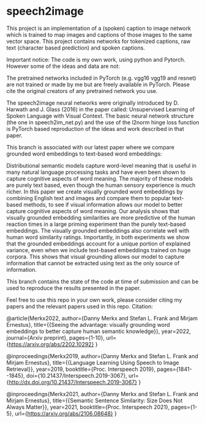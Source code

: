 # speech2image
This project is an implementation of a (spoken) caption to image network which is trained to map images and captions of those images to the same vector space. This project contains networks for tokenized captions, raw text (character based prediction) and spoken captions. 

Important notice:
The code is my own work, using python and Pytorch. However some of the ideas and data are not:

The pretrained networks included in PyTorch (e.g. vgg16 vgg19 and resnet) are not trained or made by me but are freely available in PyTorch.
Please cite the original creators of any pretrained network you use. 

The speech2image neural networks were originally introduced by D. Harwath and J. Glass  (2016) in the paper called: Unsupervised Learning of Spoken Language with Visual Context. The basic neural network structure (the one in speech2im_net.py) and the use of the l2norm hinge loss function is PyTorch based reproduction of the ideas and work described in that paper.

This branch is associated with our latest paper where we compare grounded word embeddings to text-based word embeddings:

Distributional semantic models capture word-level meaning that is useful in many natural language processing tasks and have even been shown to capture cognitive aspects of word meaning. The majority of these models are purely text based, even though the human sensory experience is much richer. In this paper we create visually grounded word embeddings by combining English text and images and compare them to popular text-based methods, to see if visual information allows our model to better capture cognitive aspects of word meaning. Our analysis shows that visually grounded embedding similarities are more predictive of the human reaction times in a large priming experiment than the purely text-based embeddings. The visually grounded embeddings also correlate well with human word similarity ratings. Importantly, in both experiments we show that the grounded embeddings account for a unique portion of explained variance, even when we include text-based embeddings trained on huge corpora. This shows that visual grounding allows our model to capture information that cannot be extracted using text as the only source of information. 

This branch contains the state of the code at time of submission and can be used to reproduce the results presented in the paper.

Feel free to use this repo in your own work, please consider citing my papers and the relevant papers used in this repo. 
Citation: 

@article{Merkx2022, author={Danny Merkx and Stefan L. Frank and Mirjam Ernestus}, title={{Seeing the advantage: visually grounding word embeddings to better capture human semantic knowledge}}, year=2022, journal={Arxiv preprint}, pages={1-10}, url={https://arxiv.org/abs/2202.10292} }

@inproceedings{Merkx2019,
  author={Danny Merkx and Stefan L. Frank and Mirjam Ernestus},
  title={{Language Learning Using Speech to Image Retrieval}},
  year=2019,
  booktitle={Proc. Interspeech 2019},
  pages={1841--1845},
  doi={10.21437/Interspeech.2019-3067},
  url={http://dx.doi.org/10.21437/Interspeech.2019-3067}
}

@inproceedings{Merkx2021, author={Danny Merkx and Stefan L. Frank and Mirjam Ernestus}, title={{Semantic Sentence Similarity: Size Does Not Always Matter}}, year=2021, booktitle={Proc. Interspeech 2021}, pages={1-5}, url={https://arxiv.org/abs/2106.08648} }


